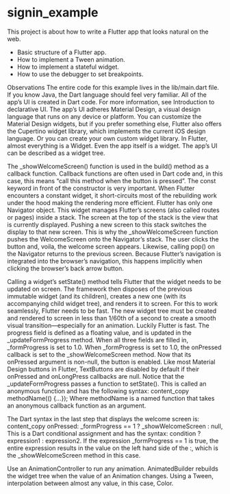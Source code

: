 # signin_example

This project is about how to write a Flutter app that looks natural on the web.
- Basic structure of a Flutter app.
- How to implement a Tween animation.
- How to implement a stateful widget.
- How to use the debugger to set breakpoints.

Observations
The entire code for this example lives in the lib/main.dart file.
If you know Java, the Dart language should feel very familiar.
All of the app’s UI is created in Dart code. For more information, see Introduction to declarative UI.
The app’s UI adheres Material Design, a visual design language that runs on any device or platform. You can customize the Material Design widgets, but if you prefer something else, Flutter also offers the Cupertino widget library, which implements the current iOS design language. Or you can create your own custom widget library.
In Flutter, almost everything is a Widget. Even the app itself is a widget. The app’s UI can be described as a widget tree.


The _showWelcomeScreen() function is used in the build() method as a callback function. Callback functions are often used in Dart code and, in this case, this means “call this method when the button is pressed”.
The const keyword in front of the constructor is very important. When Flutter encounters a constant widget, it short-circuits most of the rebuilding work under the hood making the rendering more efficient.
Flutter has only one Navigator object. This widget manages Flutter’s screens (also called routes or pages) inside a stack. The screen at the top of the stack is the view that is currently displayed. Pushing a new screen to this stack switches the display to that new screen. This is why the _showWelcomeScreen function pushes the WelcomeScreen onto the Navigator’s stack. The user clicks the button and, voila, the welcome screen appears. Likewise, calling pop() on the Navigator returns to the previous screen. Because Flutter’s navigation is integrated into the browser’s navigation, this happens implicitly when clicking the browser’s back arrow button.


Calling a widget’s setState() method tells Flutter that the widget needs to be updated on screen. The framework then disposes of the previous immutable widget (and its children), creates a new one (with its accompanying child widget tree), and renders it to screen. For this to work seamlessly, Flutter needs to be fast. The new widget tree must be created and rendered to screen in less than 1/60th of a second to create a smooth visual transition—especially for an animation. Luckily Flutter is fast.
The progress field is defined as a floating value, and is updated in the _updateFormProgress method. When all three fields are filled in, _formProgress is set to 1.0. When _formProgress is set to 1.0, the onPressed callback is set to the _showWelcomeScreen method. Now that its onPressed argument is non-null, the button is enabled. Like most Material Design buttons in Flutter, TextButtons are disabled by default if their onPressed and onLongPress callbacks are null.
Notice that the _updateFormProgress passes a function to setState(). This is called an anonymous function and has the following syntax:
content_copy
methodName(() {...});
Where methodName is a named function that takes an anonymous callback function as an argument.

The Dart syntax in the last step that displays the welcome screen is:
content_copy
onPressed: _formProgress == 1 ? _showWelcomeScreen : null,
This is a Dart conditional assignment and has the syntax: condition ? expression1 : expression2. If the expression _formProgress == 1 is true, the entire expression results in the value on the left hand side of the :, which is the _showWelcomeScreen method in this case.



Use an AnimationController to run any animation.
AnimatedBuilder rebuilds the widget tree when the value of an Animation changes.
Using a Tween, interpolation between almost any value, in this case, Color.
